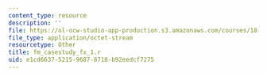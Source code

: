 ```yaml
---
content_type: resource
description: ''
file: https://ol-ocw-studio-app-production.s3.amazonaws.com/courses/18-s096-topics-in-mathematics-with-applications-in-finance-fall-2013/e1cd6637521596878718b92eedcf7275_fm_casestudy_fx_1.r
file_type: application/octet-stream
resourcetype: Other
title: fm_casestudy_fx_1.r
uid: e1cd6637-5215-9687-8718-b92eedcf7275
---
```

